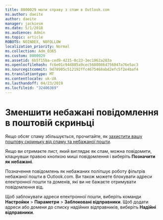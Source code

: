 ```yaml
---
title: 8000029 мати справу з спам в Outlook.com
ms.author: daeite
author: daeite
manager: jackiesm
ms.date: 5/1/2018
ms.audience: Admin
ms.topic: article
ROBOTS: NOINDEX, NOFOLLOW
localization_priority: Normal
ms.collection: Adm_O365
ms.custom: 8000029
ms.assetid: 6b5f15ba-ced9-4215-8c23-3ec1962a283a
ms.openlocfilehash: fc6e01c94d885a9cec56080864756047a76e5ac3
ms.sourcegitcommit: 9d78905c512192ffc4675468abd2efc5f2e4baf4
ms.translationtype: MT
ms.contentlocale: uk-UA
ms.lasthandoff: 04/23/2019
ms.locfileid: "32406369"
---
```

# <a name="reduce-junk-email-in-your-inbox"></a>Зменшити небажані повідомлення в поштовій скриньці

Якщо обсяг спаму збільшується, прочитайте, як [захистити вашу поштову скриньку від спаму та небажаної пошти](https://go.microsoft.com/fwlink/p/?linkid=873140).
  
Якщо ви отримаєте лист, який виглядає як спам, можна повідомити, клацнувши правою кнопкою миші повідомлення і виберіть **Позначити як небажані**. 
  
Позначення повідомлень як небажаних поліпшує роботу фільтрів небажаної пошти в Outlook.com. Ви також можете блокувати адреси електронної пошти та доменів, які ви не бажаєте отримувати повідомлення від.
  
Щоб заблокувати адреси електронної пошти, виберіть команди **Настройки** \> **Параметри** \> **Заблоковані відправники**. Щоб додати адреси або домени до списку надійних відправників, виберіть **Надійні відправники**. 
  

